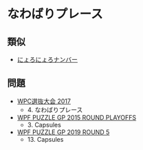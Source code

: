 # なわばりプレース

## 類似
- [にょろにょろナンバー](meanderingnumbers.md)

## 問題
- [WPC選抜大会 2017](../questions/jwpc2017.md)
	- 4\. なわばりプレース
- [WPF PUZZLE GP 2015 ROUND PLAYOFFS](../questions/wpfpgp2015-po.md)
	- 3\. Capsules
- [WPF PUZZLE GP 2019 ROUND 5](../questions/wpfpgp2019-5.md)
	- 13\. Capsules
